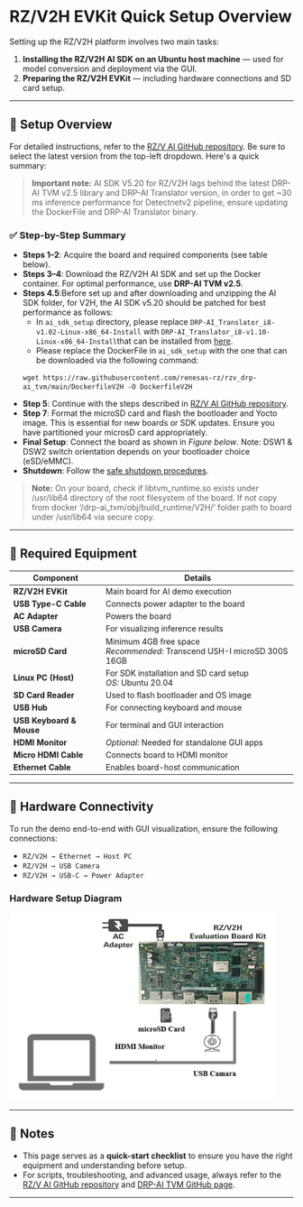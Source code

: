 # RZ/V2H EVKit Quick Setup Overview

Setting up the RZ/V2H platform involves two main tasks:

1. **Installing the RZ/V2H AI SDK on an Ubuntu host machine** — used for model conversion and deployment via the GUI.
2. **Preparing the RZ/V2H EVKit** — including hardware connections and SD card setup.

---

## 🔧 Setup Overview

For detailed instructions, refer to the [RZ/V AI GitHub repository](https://renesas-rz.github.io/rzv_ai_sdk/latest/getting_started.html). Be sure to select the latest version from the top-left dropdown. Here's a quick summary:  
>**Important note:** AI SDK V5.20 for RZ/V2H lags behind the latest DRP-AI TVM v2.5 library and DRP-AI Translator version, in order to get ~30 ms inference performance for Detectnetv2 pipeline, ensure updating the DockerFile and DRP-AI Translator binary.

### ✅ Step-by-Step Summary

- **Steps 1–2**: Acquire the board and required components (see table below).
- **Steps 3–4**: Download the RZ/V2H AI SDK and set up the Docker container. For optimal performance, use **DRP-AI TVM v2.5**. 
- **Steps 4.5**:Before set up and after downloading and unzipping the AI SDK folder, for V2H, the AI SDK v5.20 should be patched for best performance as follows:
    - In ``ai_sdk_setup`` directory, please replace ``DRP-AI_Translator_i8-v1.02-Linux-x86_64-Install`` with ``DRP-AI_Translator_i8-v1.10-Linux-x86_64-Install``that can be installed from [here](https://www.renesas.com/en/software-tool/drp-ai-translator-i8#overview). 
    - Please replace the DockerFile in ``ai_sdk_setup`` with the one that can be downloaded via the following command:
    ``` 
    wget https://raw.githubusercontent.com/renesas-rz/rzv_drp-ai_tvm/main/DockerfileV2H -O DockerfileV2H
- **Step 5**: Continue with the steps described in [RZ/V AI GitHub repository](https://renesas-rz.github.io/rzv_ai_sdk/latest/getting_started.html).
- **Step 7**: Format the microSD card and flash the bootloader and Yocto image. This is essential for new boards or SDK updates. Ensure you have partitioned your microsD card appropriately.
- **Final Setup**: Connect the board as shown in *Figure below*. Note: DSW1 & DSW2 switch orientation depends on your bootloader choice (eSD/eMMC).
- **Shutdown**: Follow the [safe shutdown procedures](https://renesas-rz.github.io/rzv_ai_sdk/latest/appendix.html#A3).


> **Note:** On your board, check if libtvm_runtime.so exists under /usr/lib64 directory of the root filesystem of the board. If not copy from docker ‘/drp-ai_tvm/obj/build_runtime/V2H/’ folder path to board under /usr/lib64 via secure copy.         

---

## 🧰 Required Equipment

| **Component**           | **Details**                                                                 |
|------------------------|------------------------------------------------------------------------------|
| **RZ/V2H EVKit**        | Main board for AI demo execution                                            |
| **USB Type-C Cable**    | Connects power adapter to the board                                         |
| **AC Adapter**          | Powers the board                                                            |
| **USB Camera**          | For visualizing inference results                                           |
| **microSD Card**        | Minimum 4GB free space<br>*Recommended:* Transcend USH-I microSD 300S 16GB  |
| **Linux PC (Host)**     | For SDK installation and SD card setup<br>*OS:* Ubuntu 20.04                |
| **SD Card Reader**      | Used to flash bootloader and OS image                                       |
| **USB Hub**             | For connecting keyboard and mouse                                           |
| **USB Keyboard & Mouse**| For terminal and GUI interaction                                            |
| **HDMI Monitor**        | *Optional:* Needed for standalone GUI apps                                  |
| **Micro HDMI Cable**    | Connects board to HDMI monitor                                              |
| **Ethernet Cable**      | Enables board-host communication                                            |

---

## 🔌 Hardware Connectivity

To run the demo end-to-end with GUI visualization, ensure the following connections:

- `RZ/V2H → Ethernet → Host PC`
- `RZ/V2H → USB Camera`
- `RZ/V2H → USB-C → Power Adapter`

### Hardware Setup Diagram

![Renesas TAO Integration Overview](../../docs/assets/RZ_V2H_HW_setup.png)

---

## 📌 Notes

- This page serves as a **quick-start checklist** to ensure you have the right equipment and understanding before setup.
- For scripts, troubleshooting, and advanced usage, always refer to the [RZ/V AI GitHub repository](https://renesas-rz.github.io/rzv_ai_sdk/latest/) and [DRP-AI TVM GitHub page](https://github.com/renesas-rz/rzv_drp-ai_tvm/tree/main).

---

